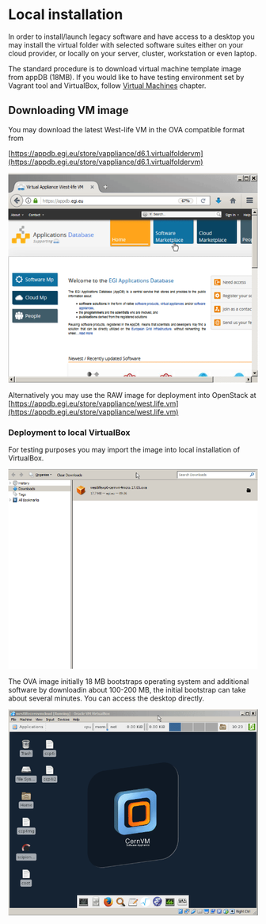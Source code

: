 # Local installation

In order to install/launch legacy software and have access to a desktop you may install the virtual folder with selected software suites either on your cloud provider, or locally on your server, cluster, workstation or even laptop.

The standard procedure is to download virtual machine template image from appDB \(18MB\). If you would like to have testing environment set by Vagrant tool and VirtualBox, follow [Virtual Machines](../../virtual-machines.md) chapter.

## Downloading VM image

You may download the latest West-life VM in the OVA compatible format from

[https://appdb.egi.eu/store/vappliance/d6.1.virtualfoldervm](https://appdb.egi.eu/store/vappliance/d6.1.virtualfoldervm)

![](../../.gitbook/assets/downloadappdb.gif)

Alternatively you may use the RAW image for deployment into OpenStack at [https://appdb.egi.eu/store/vappliance/west.life.vm](https://appdb.egi.eu/store/vappliance/west.life.vm)

### Deployment to local VirtualBox

For testing purposes you may import the image into local installation of VirtualBox.

![](../../.gitbook/assets/importvm2.gif)

The OVA image initially 18 MB bootstraps operating system and additional software by downloadin about 100-200 MB, the initial bootstrap can take about several minutes. You can access the desktop directly.

![](../../.gitbook/assets/vmdesktop.gif)

